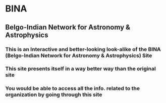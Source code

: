 # BINA
## Belgo-Indian Network for Astronomy & Astrophysics
### This is an Interactive and better-looking look-alike of the BINA (Belgo-Indian Network for Astronomy & Astrophysics) Site
### This site presents itself in a way better way than the original site
### You would be able to access all the info. related to the organization by going through this site
